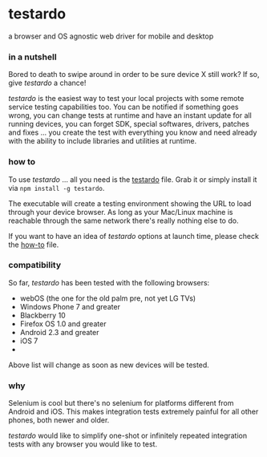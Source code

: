 testardo
===============================================================
  a browser and OS agnostic web driver for mobile and desktop


### in a nutshell
Bored to death to swipe around in order to be sure device X still work? If so, give _testardo_ a chance!

_testardo_ is the easiest way to test your local projects with some remote service testing capabilities too.
You can be notified if something goes wrong, you can change tests at runtime and have an instant update for all running devices, you can forget SDK, special softwares, drivers, patches and fixes ... you create the test with everything you know and need already with the ability to include libraries and utilities at runtime.


### how to
To use _testardo_ ... all you need is the [testardo](build/testardo) file. Grab it or simply install it via `npm install -g testardo`.

The executable will create a testing environment showing the URL to load through your device browser.
As long as your Mac/Linux machine is reachable through the same network there's really nothing else to do.

If you want to have an idea of _testardo_ options at launch time, please check the [how-to](src/server/how-to.js) file.


### compatibility
So far, _testardo_ has been tested with the following browsers:

  * webOS (the one for the old palm pre, not yet LG TVs)
  * Windows Phone 7 and greater
  * Blackberry 10
  * Firefox OS 1.0 and greater
  * Android 2.3 and greater
  * iOS 7
  *

Above list will change as soon as new devices will be tested.


### why
Selenium is cool but there's no selenium for platforms different from Android and iOS.
This makes integration tests extremely painful for all other phones, both newer and older.

_testardo_ would like to simplify one-shot or infinitely repeated integration tests with any browser you would like to test.